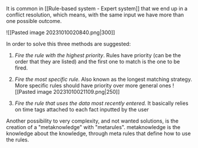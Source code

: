 It is common in [[Rule-based system - Expert system]] that we end up in a conflict resolution, which means, with the same input we have more than one possible outcome.

![[Pasted image 20231010020840.png|300]]

In order to solve this three methods are suggested:

1. *Fire the rule with the highest priority*. Rules have priority (can be the order that they are listed) and the first one to match is the one to be fired.

2. *Fire the most specific rule.* Also known as the longest matching strategy. More specific rules should have priority over more general ones
 ![[Pasted image 20231010021109.png|250]]

3. *Fire the rule that uses the data most recently entered.* It basically relies on time tags attached to each fact inputted by the user


Another possibility to very complexity, and not wanted solutions, is the creation of a "metaknowledge" with "metarules". metaknowledge is the knowledge about the knowledge, through meta rules that define how to use the rules.